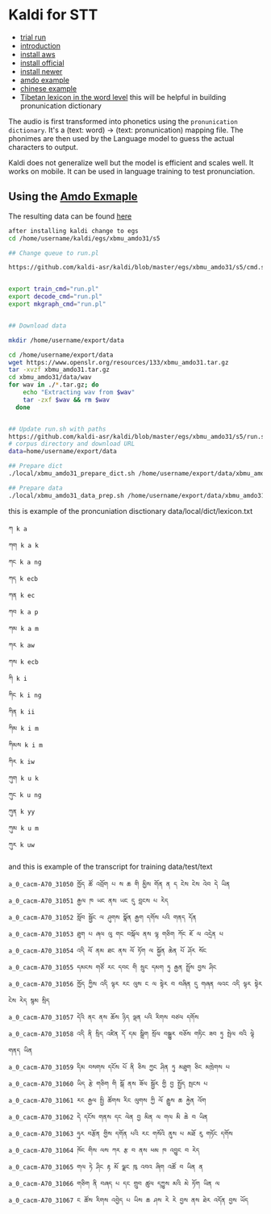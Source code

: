 # Kaldi for STT


- [trial run](https://alphacephei.com/vosk/server)
- [introduction](https://kaldi-asr.org/doc/kaldi_for_dummies.html)
- [install aws](https://jrmeyer.github.io/asr/2017/10/13/Kaldi-AWS.html)
- [install official](https://kaldi-asr.org/doc/install.html)
- [install newer](https://www.assemblyai.com/blog/kaldi-install-for-dummies/)
- [amdo example](https://github.com/kaldi-asr/kaldi/tree/master/egs/xbmu_amdo31)
- [chinese example](https://en.speechocean.com/about/newsdetails/97.html#)
- [Tibetan lexicon in the word level](http://index.cslt.org/mediawiki/index.php/ASR-nsfc-data) this will be helpful in building pronunication dictionary

The audio is first transformed into phonetics using the `pronunication dictionary`. It's a (text: word) -> (text: pronunication) mapping file.
The phonimes are then used by the Language model to guess the actual characters to output. 

Kaldi does not generalize well but the model is efficient and scales well. It works on mobile. It can be used in language training to test pronunciation.

## Using the [Amdo Exmaple](https://github.com/kaldi-asr/kaldi/tree/master/egs/xbmu_amdo31)

The resulting data can be found [here](https://github.com/OpenPecha/stt-documentation/releases/download/xbmu_amdo31/data.tar.gz)

```sh
after installing kaldi change to egs
cd /home/username/kaldi/egs/xbmu_amdo31/s5

## Change queue to run.pl

https://github.com/kaldi-asr/kaldi/blob/master/egs/xbmu_amdo31/s5/cmd.sh#L13


export train_cmd="run.pl"
export decode_cmd="run.pl"
export mkgraph_cmd="run.pl"


## Download data

mkdir /home/username/export/data

cd /home/username/export/data
wget https://www.openslr.org/resources/133/xbmu_amdo31.tar.gz
tar -xvzf xbmu_amdo31.tar.gz 
cd xbmu_amdo31/data/wav
for wav in ./*.tar.gz; do
    echo "Extracting wav from $wav"
    tar -zxf $wav && rm $wav
  done


## Update run.sh with paths
https://github.com/kaldi-asr/kaldi/blob/master/egs/xbmu_amdo31/s5/run.sh#L17
# corpus directory and download URL
data=home/username/export/data

## Prepare dict
./local/xbmu_amdo31_prepare_dict.sh /home/username/export/data/xbmu_amdo31/resource/

## Prepare data
./local/xbmu_amdo31_data_prep.sh /home/username/export/data/xbmu_amdo31/data/wav/ /home/username/export/data/xbmu_amdo31/data/transcript/
```
    
this is example of the proncuniation disctionary
data/local/dict/lexicon.txt

```tsv
ཀ k a
ཀག k a k
ཀང k a ng
ཀད k ecb
ཀན k ec
ཀབ k a p
ཀམ k a m
ཀར k aw
ཀས k ecb
ཀི k i
ཀིང k i ng
ཀིན k ii
ཀིམ k i m
ཀིམས k i m
ཀིར k iw
ཀུག k u k
ཀུང k u ng
ཀུན k yy
ཀུམ k u m
ཀུར k uw
```

and this is example of the transcript for training
data/test/text
```tsv
a_0_cacm-A70_31050 ཁྱོད ཚོ འབྲོག པ ས ཆ གི མྱིས གོན ན ད ངེས ངེས འེབ དེ ཡིན
a_0_cacm-A70_31051 རྒྱལ ཁ ཡང ནས ཡང དུ བླངས པ རེད
a_0_cacm-A70_31052 སློབ སྦྱོང ལ ཤུགས སྣོན རྒྱག དགོས པའི གནད དོན
a_0_cacm-A70_31053 ཐུག པ ཞལ ལུ གང བསྐོལ ནས ལྷ གཅིག ཀོང ཇོ ལ འདྲེན པ
a_0_cacm-A70_31054 འདི ལོ ནམ ཐང ནས ལོ ཏོག ལ སྐྱོན ཆེན པོ ཤོར སོང
a_0_cacm-A70_31055 དམངས གཙོ རང དབང གི སྲུང དམག ཏུ རྒྱན སྤྲོས བྱས ཤིང
a_0_cacm-A70_31056 ཁྱོད ཀྱིས འདི ལྟར རང ལུས ང ལ སྟེར བ བཞིན དུ གཞན ལའང འདི ལྟར སྟེར ངེས རེད སྙམ སྲིད
a_0_cacm-A70_31057 དེའི ནང ནས ཆོས ཉིད ལྡན པའི རིགས བཙལ དགོས
a_0_cacm-A70_31058 འདི ནི སྲིད འཛིན དོ དམ སྒྲིག སྲོལ བསྒྱུར བཅོས གཏིང ཟབ ཏུ སྤེལ བའི ལྟེ གནད ཡིན
a_0_cacm-A70_31059 དིམ བསགས དངོས པོ ནི ཅིས ཀྱང ཤིན ཏུ མཐུག ཅིང མཁྲེགས པ
a_0_cacm-A70_31060 ཡིད རྩེ གཅིག གི སྒོ ནས ཟོལ སྦྱོར གྱི བྱ སྤྱོད སྤངས པ
a_0_cacm-A70_31061 རང རྒྱལ སྤྱི ཚོགས རིང ལུགས ཀྱི ལོ རྒྱུས ཆ རྐྱེན འོག
a_0_cacm-A70_31062 དེ དངོས གནས དང ལེན བྱ མིན ལ གལ མི ཆེ བ ཡིན
a_0_cacm-A70_31063 ཧུར བརྩོན གྱིས དགོན པའི རང གསོའི ནུས པ མཐོ རུ གཏོང དགོས
a_0_cacm-A70_31064 ཁོང གིས ལས ཀར རྩ བ ནས ཕམ ཁ འབྱུང བ རེད
a_0_cacm-A70_31065 གལ ཏེ ཤིང རྟ མོ ལྗང ཁུ འབའ ཞིག འཚོ བ ཡིན ན
a_0_cacm-A70_31066 གཅིག ནི བཞད པ དང གྲུབ ཚུལ དཀྱུས མའི མེ ཏོག ཡིན ལ
a_0_cacm-A70_31067 ང ཚོས རིགས འབྱེད པ ཡིས ཆ ཤས རེ རེ བྱས ནས ཐེར འདོན བྱས ཡོད
```